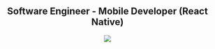 <h2 align="center">Software Engineer - Mobile Developer (React Native)</h2>

<p align="center"><a href="https://stackoverflow.com/users/11938071"><img src="https://img.shields.io/badge/-user:11938071-%238a3ab9?style=social&logo=stackoverflow"></a></p>

